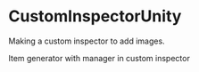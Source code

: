 # CustomInspectorUnity
Making a custom inspector to add images.

Item generator with manager in custom inspector
